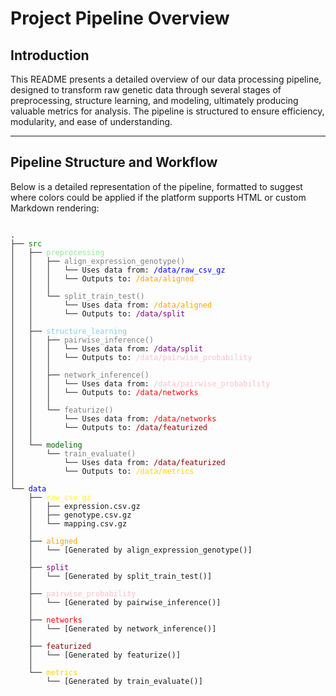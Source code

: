 # Project Pipeline Overview

## Introduction

This README presents a detailed overview of our data processing pipeline, designed to transform raw genetic data through several stages of preprocessing, structure learning, and modeling, ultimately producing valuable metrics for analysis. The pipeline is structured to ensure efficiency, modularity, and ease of understanding.

---

## Pipeline Structure and Workflow

Below is a detailed representation of the pipeline, formatted to suggest where colors could be applied if the platform supports HTML or custom Markdown rendering:

<pre>
<code>
.
├── <span style="color: green;">src</span>
│   ├── <span style="color: lightgreen;">preprocessing</span>
│   │   ├── <span style="color: grey;">align_expression_genotype()</span> <!-- <br> -->
│   │   │   └── Uses data from: <span style="color: blue;">/data/raw_csv_gz</span> <!-- <br> -->
│   │   │   └── Outputs to: <span style="color: orange;">/data/aligned</span> <!-- <br> -->
│   │   │   <!-- <br> -->
│   │   └── <span style="color: grey;">split_train_test()</span> <!-- <br> -->
│   │       └── Uses data from: <span style="color: orange;">/data/aligned</span> <!-- <br> -->
│   │       └── Outputs to: <span style="color: purple;">/data/split</span> <!-- <br> -->
│   │       <!-- <br> -->
│   ├── <span style="color: skyblue;">structure_learning</span> <!-- <br> -->
│   │   ├── <span style="color: grey;">pairwise_inference()</span> <!-- <br> -->
│   │   │   └── Uses data from: <span style="color: purple;">/data/split</span> <!-- <br> -->
│   │   │   └── Outputs to: <span style="color: pink;">/data/pairwise_probability</span> <!-- <br> -->
│   │   │   <!-- <br> -->
│   │   ├── <span style="color: grey;">network_inference()</span> <!-- <br> -->
│   │   │   └── Uses data from: <span style="color: pink;">/data/pairwise_probability</span> <!-- <br> -->
│   │   │   └── Outputs to: <span style="color: red;">/data/networks</span> <!-- <br> -->
│   │   │   <!-- <br> -->
│   │   └── <span style="color: grey;">featurize()</span> <!-- <br> -->
│   │       └── Uses data from: <span style="color: red;">/data/networks</span> <!-- <br> -->
│   │       └── Outputs to: <span style="color: darkred;">/data/featurized</span> <!-- <br> -->
│   │       <!-- <br> -->
│   └── <span style="color: darkgreen;">modeling</span> <!-- <br> -->
│       └── <span style="color: grey;">train_evaluate()</span> <!-- <br> -->
│           └── Uses data from: <span style="color: darkred;">/data/featurized</span> <!-- <br> -->
│           └── Outputs to: <span style="color: gold;">/data/metrics</span> <!-- <br> -->
│           <!-- <br> -->
└── <span style="color: blue;">data</span> <!-- <br> -->
    ├── <span style="color: yellow;">raw_csv_gz</span> <!-- <br> -->
    │   ├── expression.csv.gz <!-- <br> -->
    │   ├── genotype.csv.gz <!-- <br> -->
    │   └── mapping.csv.gz <!-- <br> -->
    │   <!-- <br> -->
    ├── <span style="color: orange;">aligned</span> <!-- <br> -->
    │   └── [Generated by align_expression_genotype()] <!-- <br> -->
    │   <!-- <br> -->
    ├── <span style="color: purple;">split</span> <!-- <br> -->
    │   └── [Generated by split_train_test()] <!-- <br> -->
    │   <!-- <br> -->
    ├── <span style="color: pink;">pairwise_probability</span> <!-- <br> -->
    │   └── [Generated by pairwise_inference()] <!-- <br> -->
    │   <!-- <br> -->
    ├── <span style="color: red;">networks</span> <!-- <br> -->
    │   └── [Generated by network_inference()] <!-- <br> -->
    │   <!-- <br> -->
    ├── <span style="color: darkred;">featurized</span> <!-- <br> -->
    │   └── [Generated by featurize()] <!-- <br> -->
    │   <!-- <br> -->
    └── <span style="color: gold;">metrics</span> <!-- <br> -->
        └── [Generated by train_evaluate()] <!-- <br> -->
</code>
</pre>





<!-- # Predicting the genetic component of gene expression using gene regulatory networks

<!-- ## Introduction

The GRN-TI (Gene Regulatory Network - Transcriptome Imputations) pipeline is designed for predicting gene expression levels in the context of transcriptome-wide association studies (TWAS). This pipeline incorporates a novel approach that leverages both local and distal genetic variants through gene regulatory networks (GRNs) in line with the omnigenic model of complex trait inheritance. -->
<!-- 
## Workflow Overview

Our pipeline consists of several distinct and interconnected stages, outlined in Figure 1 (see fig:gene_snp_matrices).

### **Data Preprocessing**

> **SNP Genotype Data Conversion**

Converting raw genotype data in vcf format into a matrix of SNP genotypes. The resulting matrix contains values of 0, 1, 2, or 'NA', corresponding to the major homozygous genotype, the heterozygous genotype, the minor homozygous genotype, and missing data, respectively.

**Conversion Tool and Command: PLINK2**
We utilize the PLINK2 software for this conversion of SNP genotype in the Geuvadis study using the following command and flags.

plink2 --vcf "path/to/vcf.gz" --export Av --extract "path/file/snps.txt"
--update-name "path/to/idconvert.txt" 1 2 --geno 0.05 --out "/path/filename"


**Key Flags Explained:**

- `--export Av`: This flag is used for converting the genotype data to biallelic SNP genotypes.
- `--extract`: Utilize this flag to select a specific list of SNPs. For our purposes, we only include the SNPs found in the Geuvadis eQTL analysis results. The file snps.txt should list one SNP per line, and each SNP must be unique.
- `--update-name`: This flag facilitates the conversion of genotype IDs to rs_id. The conversion file should contain two columns per line, the first being the rsid and the second the ID present in the file.
- `--geno`: Sets the threshold for the minor allele frequency.

**Output File**
The output of the command will be a file named `filename.traw` located in the specified path (/path/filename.traw).

> **Standardizing Gene and SNP ID Column Names Across Datasets**

- The `standardize_column_names.py` script ensures consistency in the naming conventions of gene and SNP ID columns across different datasets (gene expression, SNP genotype, and mapping data containing eQTL statistics)

**Input Requirements**
To utilize this script, the following inputs are required:

- **CSV/TSV Files**: The three datasets must be in either CSV (Comma-Separated Values) or TSV (Tab-Separated Values) formats. These files should be located within the directory specified by RAW_CSV_TXT_PATH in the path_config.py file and have name `expression.csv/tsv`,`genotype.csv/tsv` and `mapping.csv/tsv`.
- **Configuration File**: The column names to be standardized across the datasets need to be defined in  `config.yaml` file. This configuration includes:
    - `expression_gene_id_col_name`: Specifies the current gene ID column name in the expression dataset.
    - `mapping_gene_id_col_name`: Specifies the gene ID column name in mapping dataset and to be used across both the expression and mapping datasets.
    - `genotype_snp_id_col_name`: Specifies the current SNP ID column name in the genotype dataset.
    - `mapping_snp_id_col_name`: Specifies the SNP ID column name in mapping dataset and to be used across both the genotype and mapping datasets.

**Output Description**
- Upon successful execution, the script outputs the processed datasets to the directory specified by RAW_CSV_GZ_PATH in the `path_config.py` file. Each dataset is compressed using the GZip format to minimize storage space while maintaining data integrity. The output files include:
    - Compressed expression dataset with the GRN-TI: Gene Expression Prediction Using Gene Regulatory Networks> **Aligning Genotype and Expression Data**

In order to reconstruct the gene regulatory network using FINDR, aligning expression and genotype data is a crucial step. The `align_expression_genotype.py` script is specifically designed for this purpose, ensuring that genotype and expression datasets are precisely aligned to facilitate further analyses.

#### Input Format

The script expects input data in compressed CSV (.csv.gz) format, tailored to accommodate the following data types:

- **Expression Data (`expression.csv.gz`)**: Contains gene expression data, featuring at least two essential columns — one for gene identifiers (`GENE_ID`) and others for expression levels across various samples or conditions.

- **Genotype Data (`genotype.csv.gz`)**: Comprises SNP genotype information, including columns for SNP identifiers (`SNP_ID`) and genotype data across samples. The genotype data typically represent allele counts (0, 1, 2) for each SNP per sample.

- **Mapping Data (`mapping.csv.gz`)** (Optional): This file bridges genes to SNPs, offering insights into eQTLs. It includes columns for gene identifiers (`GENE_ID`), SNP identifiers (`SNP_ID`), and potentially statistical measures like the r-value, showcasing the gene-SNP association strength.

#### Output Format

After processing the input data, the script outputs several files in compressed CSV format, detailed as follows:

- **Top SNP Data (`top_snp.csv.gz`)**: Features genotype data for SNPs most strongly associated with genes, according to the mapping data. This file filters the genotype data to include only these top SNPs.

- **All SNP Data (`all_snp.csv.gz`)**: A comprehensive dataset that encompasses genotype information for all SNPs in the input genotype file, irrespective of their gene associations.

- **Top Mapping Data (`top_mapping.csv.gz`)**: Contains filtered mapping data for top-associated SNPs and genes, selecting only entries for SNPs with the highest r-values per gene.

- **All Mapping Data (`all_mapping.csv.gz`)**: Includes the entire set of mapping data from the input file without filtration, catering to analyses requiring a complete overview of gene-SNP associations.

- **Top Genes Data (`top_genes.csv.gz`)**: Consists of expression data for genes linked with SNPs in the top mapping data, focusing the analysis on genes with significant eQTLs.

- **All Genes Data (`all_genes.csv.gz`)**: Contains expression data for all genes in the input expression file, providing a dataset for more extensive analyses.

This alignment is fundamental for the GRN-TI pipeline's success, setting the stage for accurate gene regulatory network reconstruction and subsequent gene expression prediction.



> **Data Splitting for Training and Testing**

 The `split_expression_genotype.py` splits data into training and test


#### Input Format

The script expects the following input files in compressed CSV format:

- **Top SNP Data (`top_snp.csv.gz`)**: Genotype data for SNPs strongly associated with genes.
- **All SNP Data (`all_snp.csv.gz`)**: Genotype data for all SNPs.
- **Top Mapping Data (`top_mapping.csv.gz`)**: Mapping data for top-associated SNPs and genes.
- **Top Genes Data (`top_genes.csv.gz`)**: Expression data for genes with significant eQTLs.
- **All Genes Data (`all_genes.csv.gz`)**: Expression data for all genes.
- **Sample Names (`sample_names.csv.gz`)**: A list of sample names containing sample both in SNP and Gene data.

#### Output Format

The script generates the following output files in compressed CSV format:

- **Training and Testing Expression Data**: Separate files for top genes (`top_exp_train.csv.gz`, `top_exp_test.csv.gz`) and all genes (`all_exp_train.csv.gz`, `all_exp_test.csv.gz`).
- **Training and Testing Genotype Data**: Separate files for top SNPs (`top_eqtl_train.csv.gz`, `top_eqtl_test.csv.gz`) and all SNPs (`all_eqtl_train.csv.gz`, `all_eqtl_test.csv.gz`).
- **Sample Lists**: Lists of sample names used in the training (`train_sample.csv.gz`) and testing (`test_sample.csv.gz`) datasets.











### **Bayesian Inference and Network Reconstruction**

- Bayesian Posterior Probabilities: Utilizing the Findr-tool, we obtain Bayesian posterior probabilities, estimating the likelihood of interactions between genes.
- Network Reconstruction: These probabilities are used to reconstruct the GRN, employing a directed acyclic graph (DAG) structure.

### **Model Development and Deployment**

- Prediction Model Training: Utilizing the GRN

  -->
